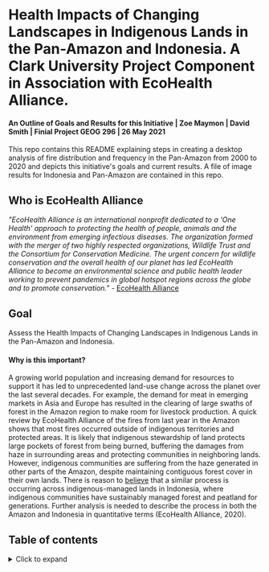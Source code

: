 # Health Impacts of Changing Landscapes in Indigenous Lands in the Pan-Amazon and Indonesia. A Clark University Project Component in Association with EcoHealth Alliance. 
#### An Outline of Goals and Results for this Initiative | Zoe Maymon | David Smith | Finial Project GEOG 296 | 26 May 2021

This repo contains this README explaining steps in creating a desktop analysis of fire distribution and frequency in the Pan-Amazon from 2000 to 2020 and depicts this initiative's goals and current results. A file of image results for Indonesia and Pan-Amazon are contained in this repo. 

## Who is EcoHealth Alliance
*"EcoHealth Alliance is an international nonprofit dedicated to a 'One Health' approach to protecting the health of people, animals and the environment from emerging infectious diseases. The organization formed with the merger of two highly respected organizations, Wildlife Trust and the Consortium for Conservation Medicine. The urgent concern for wildlife conservation and the overall health of our planet has led EcoHealth Alliance to become an environmental science and public health leader working to prevent pandemics in global hotspot regions across the globe and to promote conservation."* - [EcoHealth Alliance]( https://www.ecohealthalliance.org) 

## Goal 
Assess the Health Impacts of Changing Landscapes in Indigenous Lands
in the Pan-Amazon and Indonesia. 

#### Why is this important? 
A growing world population and increasing demand for resources to support it has led to unprecedented land-use change across the planet over the last several decades. For example, the demand for meat in emerging markets in Asia and Europe has resulted in the clearing of large swaths of forest in the Amazon region to make room for livestock production. A quick review by EcoHealth Alliance of the fires from last year in the Amazon shows that most fires occurred outside of indigenous territories and protected areas. It is likely that indigenous stewardship of land protects large pockets of forest from being burned, buffering the damages from haze in surrounding areas and protecting communities in neighboring lands.  
However, indigenous communities are suffering from the haze generated in other parts of the Amazon, despite maintaining contiguous forest cover in their own lands.
There is reason to [believe](https://www.reuters.com/article/indonesia-haze-indigenous/indonesias-new-ally-on-war-against-haze-tribespeople-idUSL5N1GY23Y) that a similar process is occurring across indigenous-managed lands in Indonesia, where indigenous communities have sustainably managed forest and peatland for generations. Further analysis is needed to describe the process in both the Amazon and Indonesia in quantitative terms (EcoHealth Alliance, 2020). 

## Table of contents 
<!-- ⛔️ MD-MAGIC-EXAMPLE:START (TOC:collapse=true&collapseText=Click to expand) -->
<details>
<summary>Click to expand</summary>
 -[Medium-Term Outcomes](##*Medium-Term Outcomes (one fires, one on infectious diseases)*)
 <details>
  <!-- ⛔️ MD-MAGIC-EXAMPLE:END -->

## *Medium-Term Outcomes (one fires, one on infectious diseases)*
**Outcome 1: Body of scientific evidence supporting the role that indigenous land stewardship plays in the reduction of haze from land-clearing forest fires.**
This consists of a unified set of synergistic analyses of **1) the frequency and distribution of forest fires in Brazil and Indonesia over the past 20 years**, 2) quantification of the health and economic burden from these fires broken down by region and by indigenous vs. non-indigenous tenure lands, and 3) estimation of the health co-benefits of avoiding haze through indigenous land stewardship. 

## Activities
#### Outcome 1 (Fires, Indonesia and Pan-Amazon)
Activity 1 (Q3 2020): **Develop a “desktop analysis” of fire frequency and spatial distribution in the Pan-Amazon and Indonesia from 2000-2020.** This step will allow us to determine the spatial and temporal trends and will be used to quantify the relationship between indigenous land tenure and fire frequency and severity. 

## Data 
| Dataset | Variable | Proxy | Spatial Resolution | Temporal Resolution | Temporal Extent | Data Provider | 
| --- | --- | --- | --- | --- | --- | --- |
| MOD14A1 V6 | Thermal Anomalies and Fire | Fires | 1km | Daily | 2000-2020 | [NASA LP DAAC at the USGS EROS Center]( https://lpdaac.usgs.gov/products/mod14a1v006/) |
| MCD19A2 V6 | MAIAC Land Aerosol Optical Depth (AOD) | P.M 2.5 | 1km | Daily |2000 – 2020 | [NASA LP DAAC at the USGS EROS Center ](https://lpdaac.usgs.gov/products/mcd19a2v006/) |
#### Description 
1. MOD14A1 V6: Distinguishes between fire, no fire and no observations.
2. MCD19A2 V6: Measures Aerosols. Chudnovsky et al. (2014) determined that this product is a good proxy for PM 2.5 ground concentrations

## Evaluation of trends

The process for evaluating trends in fire frequency for the Pan- Amazon and Indonesia use the MODIS Global Thermal Anomalies dataset focused on each region, aggregated to a yearly sum of fire occurrences, and non-parametrically evaluated for increasing and decreasing trends.

<img width="828" alt="Screen Shot 2021-05-30 at 12 48 20 PM" src="https://user-images.githubusercontent.com/73979215/120113281-bd6fed80-c147-11eb-9e15-65712921687a.png">    

Similarly, the evaluation of Aerosols for the Pan- Amazon and Indonesia use the MODIS Global Land Aerosols Optical Depth dataset focused on each region, aggregated to a yearly sum of Aerosol abundance, and non-parametrically evaluated for increasing and decreasing trends. 

<img width="833" alt="Screen Shot 2021-05-30 at 1 03 49 PM" src="https://user-images.githubusercontent.com/73979215/120113303-da0c2580-c147-11eb-8976-1360dc6021ae.png">      

 ## Evaluation of Relationships
To evaluate the relationships between fire anomalies and aerosols in each region, we’ve conducted a residual trend analysis through regression, where fires are the independent variable and aerosols the dependent.

 <img width="955" alt="Screen Shot 2021-05-30 at 1 19 50 PM" src="https://user-images.githubusercontent.com/73979215/120114095-84d21300-c14b-11eb-8bc6-580fee0d8d73.png">   

In evaluating the residuals of aerosols, we’re looking for areas of low fire frequency with unexplainably high aerosol concentration. For instance: an indigenous territory of the Pan – Amazon with low fire frequency and high aerosol concentration. The question is – Where are the aerosols coming from, if not from fires, and how are these communities affected by P.M 2.5, which they took no part in generating? 

<img width="1039" alt="Screen Shot 2021-05-30 at 1 25 59 PM" src="https://user-images.githubusercontent.com/73979215/120114110-93b8c580-c14b-11eb-8692-8f2999626dc1.png">   

#### Data Extraction of MODIS Thermal Anomalies for the Pan- Amazon and Indonesia using Google Earth Engine
*The following process outlines Google Earth Engine code for the Pan-Amazon*
1. Load MODIS Fire dataset into Google Earth Engine 
```
var ModisProjection = ModFire.first().select('FireMask').projection()
print (ModisProjection)
var ERAProjection = ERA11km.first().select('temperature_2m').projection()
print (ERAProjection)
```
2. Extract country boundaries for Brazil 
```
//extract country boundaries
var Brazil = CNT.filter(ee.Filter.eq('ADM0_NAME', 'Brazil'))
```
3. Filter the data by region and date – evaluation time scale from 2000 to 2020 
```
//filter by region,  date,and change scale to 10km
var FireBrz = ModFire.map(function(image){return image.clip(Brazil)

  
})
.filterDate('2000-01-01', '2020-12-31').select('FireMask')
```
4. Next, we want to extract from the `Fire Mask` only areas listed from low to high confidence of fire occurrence. 
```
var RecFire = function (image){
      var reclass = image.remap([1,2,3,4,5,6,7,8,9],[0,0,0,0,0,0,1,1,1],0,'FireMask')
      return reclass;
  
};
//apply function

var RecFireBrz = FireBrz.map(RecFire)
```
5.  We decided after aggregating fire anomalies to monthly counts by season, the analysis required a longer time scale for evaluation. Thus, we’ve proceeded by aggregating fire anomalies to monthly counts, then into a yearly sum of instances for the 20-year time interval. 
```
/* Extract Full Year and aggregate to monthly cummulative */
// resample to 10km

var fullyear = ee.List.sequence(1, 12);
var years = ee.List.sequence(2000, 2020);

var FireFullYear = ee.ImageCollection.fromImages(
  years.map(function(y) {
    return fullyear.map(function (m) {
      return RecFireBrz
        .filter(ee.Filter.calendarRange(y, y, 'year'))
        .filter(ee.Filter.calendarRange(m, m, 'month'))
        .sum()
        .set('month', m).set('year', y)
        
      
  });
}).flatten());

print('FireFullYear', FireFullYear.first().projection())


var projection =  FireFullYear.first().projection();
print('non-mosaiced projection:',  projection);
```
You’ll notice a resampling of the data to 10km. The original MODIS fire product is on a 1km x1km grid; we found this to be a too fine scale for correlation to Aerosol density and have resampled the fire product to 10km. 

6. After aggregating monthly images for each month within the 20-year time series, we aggregate to full-year images for the 20-year time series. 
```
/* _____________________________________________________
aggregate cumulative of All Seasons
Group by year, and then reduce within groups by sum();
the result is an ImageCollection with one image for each year */


var year1 = ee.List.sequence(2000, 2020);

var AllSeasons = ee.ImageCollection.fromImages(
      year1.map(function (y) {
        return FireFullYear
                    .filterMetadata ('year','equals',y)
                    .sum()
                    .set('year', y)
                                  
                    .rename('fire')    ;
}).flatten());

print('AllSeasons',AllSeasons);
```

7. The resulting images were exported from Google Earth Engine to Google Drive for further analysis in ArcPro and TerrSet software. 

#### Data Extraction of MODIS Aerosols Optical Depth Product for the Pan-Amazon and Indonesia using Google Earth Engine
*The following process outlines Google Earth Engine code for the Pan-Amazon*
1. Import MODIS Aerosols Optical Depth Product and study region boundaries. Due to Google Earth Engine specifications for user processing time allotments, we created a custom border called `geometry` with fewer edges to reduce processing requirements. (Still, lots of edges! But won't cause Google Earth Engine to time out)  
```

var ModAOD = ee.ImageCollection("MODIS/006/MCD19A2_GRANULES"),
    CNT = ee.FeatureCollection("FAO/GAUL_SIMPLIFIED_500m/2015/level0"),
    geometry = /* color: #d63000 */ee.Geometry.Polygon(
        [[[-66.27042285946611, 2.7943597354732597],
          [-70.13761035946611, 3.3209508763843876],
          [-72.07120410946611, 0.33452876610470555],
          [-72.07120410946611, -2.8283824031623315],
          [-74.70792285946611, -5.1079085954351005],
          [-74.35636035946611, -8.250093043925387],
          [-72.24698535946611, -11.36749493365821],
          [-68.37979785946611, -13.256524052674614],
          [-65.91886035946611, -13.085366873982482],
          [-61.524329109466116, -16.315397655308406],
          [-59.766516609466116, -18.662382219128908],
          [-58.536047859466116, -23.25699489830982],
          [-55.371985359466116, -25.021407018978532],
          [-55.899329109466116, -26.917664478348712],
          [-58.184485359466116, -29.397014961529926],
          [-58.360266609466116, -31.66787841880078],
          [-53.965735359466116, -33.44565401404504],
          [-50.801672859466116, -34.175910059848235],
          [-47.461829109466116, -28.936537867920578],
          [-47.286047859466116, -27.074292245898576],
          [-45.176672859466116, -24.86201968625882],
          [-43.492485689390854, -23.561195697114513],
          [-40.811821626890854, -22.99604829109873],
          [-38.702446626890854, -20.46533611932378],
          [-37.823540376890854, -14.474285549268728],
          [-35.977837251890854, -11.046049441390027],
          [-34.76292071305731, -8.419627240390355],
          [-33.956352876890854, -6.268590941480547],
          [-35.142876314390854, -4.124247875332372],
          [-39.976860689390854, -1.666641451808872],
          [-50.084282564390854, 2.8144128638868624],
          [-51.226860689390854, 6.318325389024311],
          [-54.171196626890854, 4.831294273409571],
          [-58.653618501890854, 3.9988184445008628],
          [-60.762993501890854, 6.623982290467289],
          [-63.11512885759402, 5.562762077095351],
          [-65.53212104509402, 5.125220124120374]]]);
```
2. Filter MODIS image collection by region and date – evaluation time scale from 2000 to 2020
```
Map.addLayer(Brazil,{},'Brazil', false)
var ModFil = ModAOD.filterBounds(geometry)


var ModAOD = ModFil.select('Optical_Depth_055')
var AODBrz = ModAOD.map(function(image){return image.clip(Brazil);})
.filterDate('2000-01-01', '2020-12-31')

print(AODBrz.first())
```
3. Aggregate to yearly cumulative 
```
//Yearly cumulative 


var year = ee.List.sequence(2000, 2020);

// Group by month, and then reduce within groups by mean();
// the result is an ImageCollection with one image for each
// month.
var byyear = ee.ImageCollection.fromImages(
      year.map(function (y) {
        return AODBrz.filter(ee.Filter.calendarRange(y, y, 'year'))
                    .sum()
                    .set('year', y);
}));
print(byyear);
```
4.The resulting images were exported from Google Earth Engine to Google Drive for further analysis in ArcPro and TerrSet software. 

## Results 
We analyzed the times-series in TerrSet’s [Earth Trends Modeler]( https://clarklabs.org/exploring-image-time-series-with-earth-trends-modeler/) using the Linear Model Technique. The Linear Model Technique uses a multiple regression procedure to examine relationships between dependent and independent time series. For both the Pan – Amazon, and Indonesia case study regions, the 20-year time series of fire observations is the independent variable. In contrast, the 20-year time series of Aerosol Optical Depth is the dependent variable.  

#### Trend Analysis of Indonesia 
  
When analyzing the Mann-Kendall trend of fire pixels throughout 2000 to 2020, we see a Mann-Kendall trend that central and western portions of the country increase in fire frequency. Riau and Jambi provinces on the west island and west and central Kalimantan provinces have many increasing pixels.
<p align="center">
  <img width="475" height="600" src="https://user-images.githubusercontent.com/73979215/120221245-0e491a00-c20c-11eb-9726-799ccefdb0c8.png">
</p>
Figure 1 Mann-Kendall trend of fire pixels in Indonesia

For AOD, we see that various areas have increasing trend values, mainly around the islands' shore. Curiously, we see a significant increase in AOD tend values in Papua and West Papua provinces.
<p align="center">
  <img width="475" height="600" src="https://user-images.githubusercontent.com/73979215/120221484-7e57a000-c20c-11eb-8f26-ed76fee79708.png">
</p> Figure 2 Mann-Kendall trend of AOD concentration in Indonesia.     

#### See an interactive swipe display between [figure 1 and figure 2](https://clarku.maps.arcgis.com/apps/StorytellingSwipe/index.html?appid=fadbf3bd39694656a6451bb542926ae4).

When analyzing the fire-aod linear model residuals, we see a broad mixture of positive and negative areas, thus varying under prediction and over-prediction; the under-prediction implies that factors contributing to higher AOD levels are not addressed by this regression. 
<p align="center">
  <img width="475" height="600" src="https://user-images.githubusercontent.com/73979215/120221546-9af3d800-c20c-11eb-84fe-76a300914a22.png">
</p> Figure 3 Fire-AOD Linear Model Residuals in Indonesia.  


Lastly, we see high R squared values for the provinces mentioned prior (especially Papua and West Papua provinces, which had a high concentration of high correlation values). Still, we also see higher correlation values in nearby Malaysia, suggesting that aerosols could wind up in the Indonesian region from fires occurring in Malaysia.
<p align="center">
  <img width="475" height="600" src="https://user-images.githubusercontent.com/73979215/120221605-b2cb5c00-c20c-11eb-8afb-1b82f65f426b.png">
</p> Figure 4 Fire-AOD Linear Model Correlation (R2) values in Indonesia.  


#### Trend Analysis of Pan-Amazon 
When analyzing the Mann-Kendall trend of fire pixels throughout 2000 to 2020 in the Pan-Amazonian region, we see a broad mixture of increasing and decreasing trend values interspersed throughout the area. We see a more precise pattern, increasing trend values in the Amazon Forest near the Amazon River.The primary concentration of fire occurrence is south of the Amazon River, and we would expect to see a similar profile in the evaluation of aerosol concentrations. 
<p align="center">
  <img width="475" height="600" src="https://user-images.githubusercontent.com/73979215/120225185-c5e12a80-c212-11eb-8c67-e8dcba7de85a.png">
</p> Figure 5 Mann-Kendall trend of Fire pixels in Pan-Amazon.  


Instead, we see a growing Mann-Kendall trend of AOD in areas north of the Amazon River where fire occurrence is low or not nonexistent. 
<p align="center">
  <img width="475" height="600" src="https://user-images.githubusercontent.com/73979215/120225286-f4f79c00-c212-11eb-9e41-27dff4332fbf.png">
</p> Figure 6 Mann-Kendall trend of AOD concentration in Pan-Amazon.  


Looking at the residual image, areas of high tau indicate higher concentrations of AOD than what is predicted by the model. There is variance in under-prediction and over-prediction throughout this image, implying that this regression does not address factors contributing to higher AOD levels, such as AOD transporting by weather from one place to the next. 
<p align="center">
  <img width="475" height="600" src="https://user-images.githubusercontent.com/73979215/120254338-999bcd00-c257-11eb-8356-fe22c52ab094.png">
</p> Figure 7 Fire-AOD Linear Model Residuals in Pan- Amazon.  


Lastly, the R2 correlation image shows a high correlation of AOD to fires in areas where fires occur, but not in areas seen as having high AOD concentrations in figure 6. There’s a noteworthy boundary in the R2 image and in figure 5, where fires stop, and the correlation of AOD concentration declines, respectively. These are protected indigenous areas where land tenure practices are different from industrial ones. Further analysis will focus on the same metrics shown here, but at the municipality level rather than the entire Pan -Amazon to quantify differentiation in land practices, their effects, and potential consequences to people's health with no affiliation to the cause. 
<p align="center">
  <img width="475" height="600" src="https://user-images.githubusercontent.com/73979215/120255299-9e618080-c259-11eb-9ff3-7d40868248c5.png">
</p> Figure 8 Fire-AOD Linear Model Correlation (R2) values in the Pan-Amazon.  


## Conclusion 
This README contains methods and inquiries into the correlation of aerosols to fire frequency for Indonesia and the Pan-Amazon. We have found high concentrations of aerosols in areas where fires have not and are not occurring in the broad county context of Indonesia and the Pan-Amazon. Moving forward, a similar analysis will be conducted at a larger scale, aggregating fire occurrences and AOD concentrations by the municipality in the Pan-Amazon and by providence in Indonesia. Aggregating to this level will allow EcoHealth Alliance to assess the relationship of illness to aerosol concentrations by municipalities in the Pan-Amazon and Indonesia provinces. 

## Citations 
Chudnovsky, A.; Lyapustin, A.; Wang, Y.; Tang, C.; Schwartz, J.; Koutrakis, P. (2014). High-resolution aerosol data from MODIS satellite for urban air quality studies. CENTRAL EUROPEAN JOURNAL OF GEOSCIENCES, 6(1), 17-26

Giglio, L., Justice, C. (2015). MOD14A1 MODIS/Terra Thermal Anomalies/Fire Daily L3 Global 1km SIN Grid V006 [Data set]. NASA EOSDIS Land Processes DAAC. Accessed 2021-05-30 from https://doi.org/10.5067/MODIS/MOD14A1.006

Lyapustin, A., Wang, Y. (2018). MCD19A2 MODIS/Terra+Aqua Land Aerosol Optical Depth Daily L2G Global 1km SIN Grid V006 [Data set]. NASA EOSDIS Land Processes DAAC. Accessed 2021-05-30 from https://doi.org/10.5067/MODIS/MCD19A2.006

Vadrevu, K. P., Lasko, K., Giglio, L., Schroeder, W., Biswas, S., & Justice, C. (2019). Trends in Vegetation fires in South and Southeast Asian Countries. Scientific Reports, 9(1), 7422. https://doi.org/10.1038/s41598-019-43940-x





 
